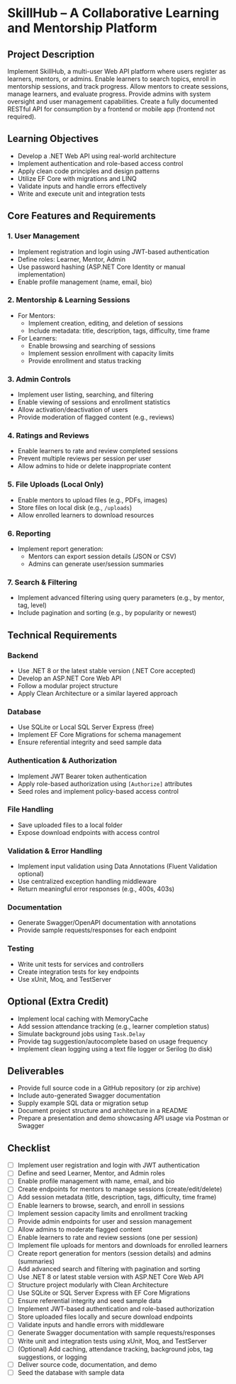 # SkillHub – A Collaborative Learning and Mentorship Platform

## Project Description

Implement SkillHub, a multi-user Web API platform where users register as learners, mentors, or admins. Enable learners to search topics, enroll in mentorship sessions, and track progress. Allow mentors to create sessions, manage learners, and evaluate progress. Provide admins with system oversight and user management capabilities. Create a fully documented RESTful API for consumption by a frontend or mobile app (frontend not required).

## Learning Objectives

- Develop a .NET Web API using real-world architecture
- Implement authentication and role-based access control
- Apply clean code principles and design patterns
- Utilize EF Core with migrations and LINQ
- Validate inputs and handle errors effectively
- Write and execute unit and integration tests

## Core Features and Requirements

### 1. User Management
- Implement registration and login using JWT-based authentication
- Define roles: Learner, Mentor, Admin
- Use password hashing (ASP.NET Core Identity or manual implementation)
- Enable profile management (name, email, bio)

### 2. Mentorship & Learning Sessions
- For Mentors:
  - Implement creation, editing, and deletion of sessions
  - Include metadata: title, description, tags, difficulty, time frame
- For Learners:
  - Enable browsing and searching of sessions
  - Implement session enrollment with capacity limits
  - Provide enrollment and status tracking

### 3. Admin Controls
- Implement user listing, searching, and filtering
- Enable viewing of sessions and enrollment statistics
- Allow activation/deactivation of users
- Provide moderation of flagged content (e.g., reviews)

### 4. Ratings and Reviews
- Enable learners to rate and review completed sessions
- Prevent multiple reviews per session per user
- Allow admins to hide or delete inappropriate content

### 5. File Uploads (Local Only)
- Enable mentors to upload files (e.g., PDFs, images)
- Store files on local disk (e.g., `/uploads`)
- Allow enrolled learners to download resources

### 6. Reporting
- Implement report generation:
  - Mentors can export session details (JSON or CSV)
  - Admins can generate user/session summaries

### 7. Search & Filtering
- Implement advanced filtering using query parameters (e.g., by mentor, tag, level)
- Include pagination and sorting (e.g., by popularity or newest)

## Technical Requirements

### Backend
- Use .NET 8 or the latest stable version (.NET Core accepted)
- Develop an ASP.NET Core Web API
- Follow a modular project structure
- Apply Clean Architecture or a similar layered approach

### Database
- Use SQLite or Local SQL Server Express (free)
- Implement EF Core Migrations for schema management
- Ensure referential integrity and seed sample data

### Authentication & Authorization
- Implement JWT Bearer token authentication
- Apply role-based authorization using `[Authorize]` attributes
- Seed roles and implement policy-based access control

### File Handling
- Save uploaded files to a local folder
- Expose download endpoints with access control

### Validation & Error Handling
- Implement input validation using Data Annotations (Fluent Validation optional)
- Use centralized exception handling middleware
- Return meaningful error responses (e.g., 400s, 403s)

### Documentation
- Generate Swagger/OpenAPI documentation with annotations
- Provide sample requests/responses for each endpoint

### Testing
- Write unit tests for services and controllers
- Create integration tests for key endpoints
- Use xUnit, Moq, and TestServer

## Optional (Extra Credit)
- Implement local caching with MemoryCache
- Add session attendance tracking (e.g., learner completion status)
- Simulate background jobs using `Task.Delay`
- Provide tag suggestion/autocomplete based on usage frequency
- Implement clean logging using a text file logger or Serilog (to disk)

## Deliverables
- Provide full source code in a GitHub repository (or zip archive)
- Include auto-generated Swagger documentation
- Supply example SQL data or migration setup
- Document project structure and architecture in a README
- Prepare a presentation and demo showcasing API usage via Postman or Swagger

## Checklist
- [ ] Implement user registration and login with JWT authentication
- [ ] Define and seed Learner, Mentor, and Admin roles
- [ ] Enable profile management with name, email, and bio
- [ ] Create endpoints for mentors to manage sessions (create/edit/delete)
- [ ] Add session metadata (title, description, tags, difficulty, time frame)
- [ ] Enable learners to browse, search, and enroll in sessions
- [ ] Implement session capacity limits and enrollment tracking
- [ ] Provide admin endpoints for user and session management
- [ ] Allow admins to moderate flagged content
- [ ] Enable learners to rate and review sessions (one per session)
- [ ] Implement file uploads for mentors and downloads for enrolled learners
- [ ] Create report generation for mentors (session details) and admins (summaries)
- [ ] Add advanced search and filtering with pagination and sorting
- [ ] Use .NET 8 or latest stable version with ASP.NET Core Web API
- [ ] Structure project modularly with Clean Architecture
- [ ] Use SQLite or SQL Server Express with EF Core Migrations
- [ ] Ensure referential integrity and seed sample data
- [ ] Implement JWT-based authentication and role-based authorization
- [ ] Store uploaded files locally and secure download endpoints
- [ ] Validate inputs and handle errors with middleware
- [ ] Generate Swagger documentation with sample requests/responses
- [ ] Write unit and integration tests using xUnit, Moq, and TestServer
- [ ] (Optional) Add caching, attendance tracking, background jobs, tag suggestions, or logging
- [ ] Deliver source code, documentation, and demo
- [ ] Seed the database with sample data
